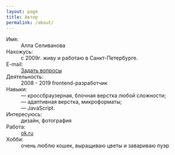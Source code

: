 ```yaml
---
layout: page
title: Автор
permalink: /about/
---
```


<dl class="about-list">

<dt class="about-list_dt">Имя:</dt>
<dd class="about-list_dd">Алла Селиванова</dd>

<dt class="about-list_dt">Нахожусь:</dt>
<dd class="about-list_dd">с 2009г. живу и работаю в Санкт-Петербурге.</dd>

<dt class="about-list_dt">E-mail:</dt>
<dd class="about-list_dd"><a href="mailto:kweyjiba12[at]gmail.com">Задать вопросы</a></dd>

<dt class="about-list_dt">Деятельность:</dt>
<dd class="about-list_dd">2008 - 2019 frontend-разработчик</dd>

<dt class="about-list_dt">Навыки:</dt>
<dd class="about-list_dd">
— кроссбраузерная, блочная верстка любой сложности;<br>
— адаптивная верстка, микроформаты;<br> 
— JavaScript.<br>
</dd>

<dt class="about-list_dt">Интересуюсь:</dt>
<dd class="about-list_dd">дизайн, фотография</dd>

<dt class="about-list_dt">Работа:</dt>
<dd class="about-list_dd"><a href="http://ok.ru" target="_blank">ok.ru</a></dd>

<dt class="about-list_dt">Хобби:</dt>
<dd class="about-list_dd">очень люблю кошек, выращиваю цветы и завариваю пуэр</dd>

</dl>

